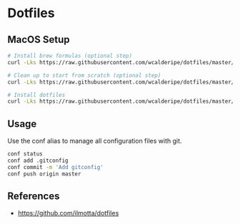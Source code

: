 # Dotfiles


## MacOS Setup

```bash
# Install brew formulas (optional step)
curl -Lks https://raw.githubusercontent.com/wcalderipe/dotfiles/master/.shell/brew.sh | /bin/bash

# Clean up to start from scratch (optional step)
curl -Lks https://raw.githubusercontent.com/wcalderipe/dotfiles/master/.shell/clean.sh | /bin/bash

# Install dotfiles
curl -Lks https://raw.githubusercontent.com/wcalderipe/dotfiles/master/.shell/macos-setup.sh | /bin/bash
```

## Usage

Use the conf alias to manage all configuration files with git.

```bash
conf status
conf add .gitconfig
conf commit -m 'Add gitconfig'
conf push origin master
```

## References

- https://github.com/ilmotta/dotfiles
